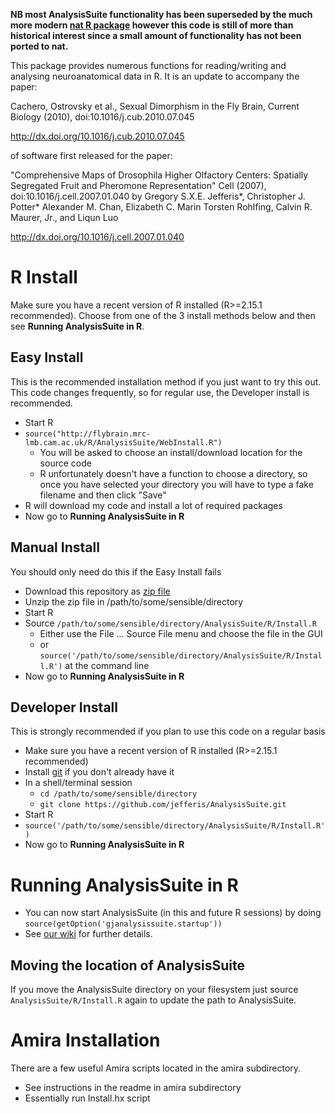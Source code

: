 **NB most AnalysisSuite functionality has been superseded by the much more modern [nat R package](http://natverse.github.io/nat/) however this code is still of more than historical interest since a small amount of functionality has not been ported to nat.**

This package provides numerous functions for reading/writing and analysing neuroanatomical data in R.  It is an update to accompany the paper:

Cachero, Ostrovsky et al., Sexual Dimorphism in the Fly Brain, Current Biology (2010), doi:10.1016/j.cub.2010.07.045

http://dx.doi.org/10.1016/j.cub.2010.07.045

of software first released for the paper:

"Comprehensive Maps of Drosophila Higher Olfactory Centers: 
Spatially Segregated Fruit and Pheromone Representation"
Cell (2007), doi:10.1016/j.cell.2007.01.040
by Gregory S.X.E. Jefferis*, Christopher J. Potter*
Alexander M. Chan, Elizabeth C. Marin
Torsten Rohlfing, Calvin R. Maurer, Jr., and Liqun Luo

http://dx.doi.org/10.1016/j.cell.2007.01.040

R Install
=========
Make sure you have a recent version of R installed (R>=2.15.1 recommended). Choose from one of the 3 install
methods below and then see **Running AnalysisSuite in R**.

Easy Install
------------
This is the recommended installation method if you just want to try this out. 
This code changes frequently, so for regular use, the Developer install is recommended. 
  * Start R
  * `source("http://flybrain.mrc-lmb.cam.ac.uk/R/AnalysisSuite/WebInstall.R")`
    * You will be asked to choose an install/download location for the source code
    * R unfortunately doesn't have a function to choose a directory, so once you have
      selected your directory you will have to type a fake filename and then click "Save"
  * R will download my code and install a lot of required packages
  * Now go to **Running AnalysisSuite in R**

Manual Install
--------------
You should only need do this if the Easy Install fails
  * Download this repository as [zip file](https://github.com/jefferis/AnalysisSuite/zipball/master)
  * Unzip the zip file in /path/to/some/sensible/directory
  * Start R
  * Source `/path/to/some/sensible/directory/AnalysisSuite/R/Install.R`
    * Either use the File ... Source File menu and choose the file in the GUI
    * or `source('/path/to/some/sensible/directory/AnalysisSuite/R/Install.R')` at the command line
  * Now go to **Running AnalysisSuite in R**
  
Developer Install
-----------------
This is strongly recommended if you plan to use this code on a regular basis

  * Make sure you have a recent version of R installed (R>=2.15.1 recommended)
  * Install [git](http://git-scm.com/) if you don't already have it
  * In a shell/terminal session
    * `cd /path/to/some/sensible/directory`
    * `git clone https://github.com/jefferis/AnalysisSuite.git`
  * Start R
  * `source('/path/to/some/sensible/directory/AnalysisSuite/R/Install.R')`
  * Now go to **Running AnalysisSuite in R**

Running AnalysisSuite in R
==========================
  * You can now start AnalysisSuite (in this and future R sessions) by doing 
     `source(getOption('gjanalysissuite.startup'))`
  * See [our wiki](http://flybrain.mrc-lmb.cam.ac.uk/dokuwiki/doku.php?id=warping_manual:start) for further details.

Moving the location of AnalysisSuite
-----------------------------------
If you move the AnalysisSuite directory on your filesystem just source `AnalysisSuite/R/Install.R` again to update
the path to AnalysisSuite.


Amira Installation
==================
There are a few useful Amira scripts located in the amira subdirectory.
  * See instructions in the readme in amira subdirectory
  * Essentially run Install.hx script
